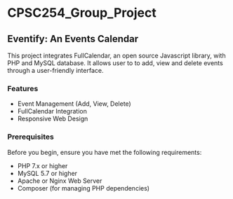 # CPSC254_Group_Project
## Eventify: An Events Calendar

This project integrates FullCalendar, an open source Javascript library, with PHP and MySQL database. It allows user to to add, view and delete events through a user-friendly interface.

### Features

- Event Management (Add, View, Delete)
- FullCalendar Integration
- Responsive Web Design

### Prerequisites

Before you begin, ensure you have met the following requirements:
- PHP 7.x or higher
- MySQL 5.7 or higher
- Apache or Nginx Web Server
- Composer (for managing PHP dependencies)
